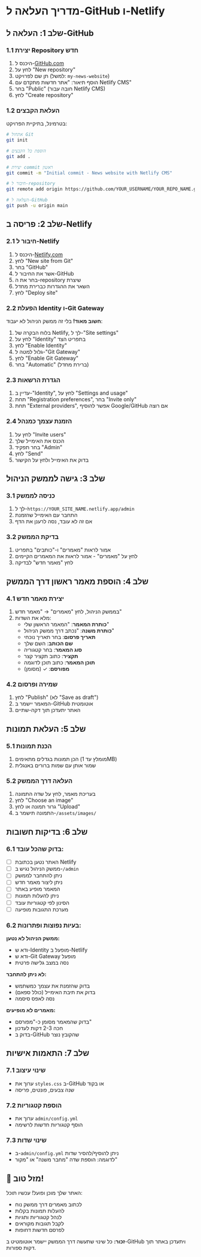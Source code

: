 # מדריך העלאה ל-GitHub ו-Netlify

## שלב 1: העלאה ל-GitHub

### 1.1 יצירת Repository חדש
1. היכנס ל-[GitHub.com](https://github.com)
2. לחץ על "New repository"
3. תן שם לפרויקט (למשל: `my-news-website`)
4. הוסף תיאור: "אתר חדשות מתקדם עם Netlify CMS"
5. בחר "Public" (חובה עבור Netlify CMS)
6. לחץ "Create repository"

### 1.2 העלאת הקבצים
בטרמינל, בתיקיית הפרויקט:

```bash
# אתחול Git
git init

# הוספת כל הקבצים
git add .

# יצירת commit ראשון
git commit -m "Initial commit - News website with Netlify CMS"

# חיבור ל-repository
git remote add origin https://github.com/YOUR_USERNAME/YOUR_REPO_NAME.git

# העלאה ל-GitHub
git push -u origin main
```

## שלב 2: פריסה ב-Netlify

### 2.1 חיבור ל-Netlify
1. היכנס ל-[Netlify.com](https://netlify.com)
2. לחץ "New site from Git"
3. בחר "GitHub"
4. אשר את החיבור ל-GitHub
5. בחר את ה-repository שיצרת
6. השאר את ההגדרות כברירת מחדל
7. לחץ "Deploy site"

### 2.2 הפעלת Identity ו-Git Gateway
**חשוב מאוד!** בלי זה ממשק הניהול לא יעבוד:

1. בלוח הבקרה של Netlify, לך ל-"Site settings"
2. לחץ על "Identity" בתפריט הצד
3. לחץ "Enable Identity"
4. גלול למטה ל-"Git Gateway"
5. לחץ "Enable Git Gateway"
6. בחר "Automatic" (ברירת מחדל)

### 2.3 הגדרת הרשאות
1. עדיין ב-"Identity", לחץ על "Settings and usage"
2. תחת "Registration preferences", בחר "Invite only"
3. תחת "External providers", אפשר להוסיף Google/GitHub אם רוצה

### 2.4 הזמנת עצמך כמנהל
1. לחץ על "Invite users"
2. הכנס את האימייל שלך
3. בחר תפקיד "Admin"
4. לחץ "Send"
5. בדוק את האימייל ולחץ על הקישור

## שלב 3: גישה לממשק הניהול

### 3.1 כניסה לממשק
1. לך ל-`https://YOUR_SITE_NAME.netlify.app/admin`
2. התחבר עם האימייל שהזמנת
3. אם זה לא עובד, נסה לרענן את הדף

### 3.2 בדיקת הממשק
1. אמור לראות "מאמרים" ו-"כותבים" בתפריט
2. לחץ על "מאמרים" - אמור לראות את המאמרים הקיימים
3. לחץ "מאמר חדש" לבדיקה

## שלב 4: הוספת מאמר ראשון דרך הממשק

### 4.1 יצירת מאמר חדש
1. בממשק הניהול, לחץ "מאמרים" → "מאמר חדש"
2. מלא את השדות:
   - **כותרת המאמר**: "המאמר הראשון שלי"
   - **כותרת משנה**: "נכתב דרך ממשק הניהול"
   - **תאריך פרסום**: בחר תאריך נוכחי
   - **שם הכותב**: השם שלך
   - **סוג המאמר**: בחר קטגוריה
   - **תקציר**: כתוב תקציר קצר
   - **תוכן המאמר**: כתוב תוכן לדוגמה
   - **מפורסם**: ✓ (מסומן)

### 4.2 שמירה ופרסום
1. לחץ "Publish" (לא "Save as draft")
2. המאמר יישמר ב-GitHub אוטומטית
3. האתר יתעדכן תוך דקה-שתיים

## שלב 5: העלאת תמונות

### 5.1 הכנת תמונות
1. הכן תמונות בגדלים מתאימים (מומלץ עד 1MB)
2. שמור אותן עם שמות ברורים באנגלית

### 5.2 העלאה דרך הממשק
1. בעריכת מאמר, לחץ על שדה התמונה
2. לחץ "Choose an image"
3. גרור תמונה או לחץ "Upload"
4. התמונה תישמר ב-`/assets/images/`

## שלב 6: בדיקות חשובות

### 6.1 בדוק שהכל עובד:
- [ ] האתר נטען בכתובת Netlify
- [ ] ממשק הניהול נגיש ב-`/admin`
- [ ] ניתן להתחבר לממשק
- [ ] ניתן ליצור מאמר חדש
- [ ] המאמר מופיע באתר
- [ ] ניתן להעלות תמונות
- [ ] הסינון לפי קטגוריות עובד
- [ ] מערכת התגובות מופיעה

### 6.2 בעיות נפוצות ופתרונות:

**ממשק הניהול לא נטען:**
- ודא ש-Identity מופעל ב-Netlify
- ודא ש-Git Gateway מופעל
- נסה במצב גלישה פרטית

**לא ניתן להתחבר:**
- בדוק שהזמנת את עצמך כמשתמש
- בדוק את תיבת האימייל (כולל ספאם)
- נסה לאפס סיסמה

**מאמרים לא מופיעים:**
- בדוק שהמאמר מסומן כ-"מפורסם"
- חכה 2-3 דקות לעדכון
- בדוק ב-GitHub שהקובץ נוצר

## שלב 7: התאמות אישיות

### 7.1 שינוי עיצוב
- ערוך את `styles.css` ב-GitHub או בקוד
- שנה צבעים, פונטים, פריסה

### 7.2 הוספת קטגוריות
- ערוך את `admin/config.yml`
- הוסף קטגוריות חדשות לרשימה

### 7.3 שינוי שדות
- ב-`admin/config.yml` ניתן להוסיף/להסיר שדות
- לדוגמה: הוספת שדה "מחבר משנה" או "מקור"

## 🎉 מזל טוב!

האתר שלך מוכן ופועל! עכשיו תוכל:
- לכתוב מאמרים דרך ממשק נוח
- להעלות תמונות בקלות
- לנהל קטגוריות ותגיות
- לקבל תגובות מקוראים
- לפרסם חדשות דחופות

**זכור:** כל שינוי שתעשה דרך הממשק יישמר אוטומטיט ב-GitHub ויתעדכן באתר תוך דקות ספורות. 